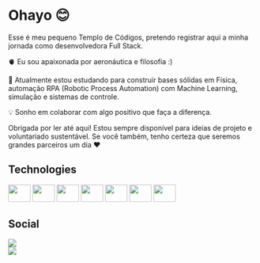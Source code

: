
# Ohayo 😊

Esse é meu pequeno Templo de Códigos, pretendo registrar aqui a minha jornada como desenvolvedora Full Stack.

🫀 Eu sou apaixonada por aeronáutica e filosofia :)

🧠 Atualmente estou estudando para construir bases sólidas em Física, automação RPA (Robotic Process Automation) com Machine Learning, simulação e sistemas de controle. 

💡 Sonho em colaborar com algo positivo que faça a diferença. 

Obrigada por ler até aqui! Estou sempre disponível para ideias de projeto e voluntariado sustentável. Se você também, tenho certeza que seremos grandes parceiros um dia ❤️

 ## Technologies

<div style="display: inline_block">

 
  
  <img aling=center height=35 width=45 src="https://cdn.jsdelivr.net/gh/devicons/devicon@latest/icons/python/python-original.svg" />

  <img aling=center height=35 width=45 src="https://cdn.jsdelivr.net/gh/devicons/devicon@latest/icons/tensorflow/tensorflow-original.svg" />
                   
  <img aling=center height=35 width=45 src="https://cdn.jsdelivr.net/gh/devicons/devicon@latest/icons/java/java-original.svg" />

  <img aling=center height=35 width=45 src="https://cdn.jsdelivr.net/gh/devicons/devicon@latest/icons/javascript/javascript-original.svg" />

  <img aling=center height=35 width=45 src="https://cdn.jsdelivr.net/gh/devicons/devicon@latest/icons/selenium/selenium-original.svg" />  

  <img aling=center height=35 width=45 src="https://cdn.jsdelivr.net/gh/devicons/devicon@latest/icons/html5/html5-original.svg" />

  <img aling=center height=35 width=45  src="https://cdn.jsdelivr.net/gh/devicons/devicon@latest/icons/php/php-original.svg" />
   
 
  
 
          
          

  
              
</div>

 ## Social 

<div style="display: inline_block">
  <a href="[https://www.linkedin.com/in/karen-gabriella-579843267/](https://www.youtube.com/@athenascode)" target=_blank><img ling=center src="https://img.shields.io/badge/LinkedIn-0077B5?style=for-the-badge&logo=linkedin&logoColor=white"></a>
</div>        

<div style="display: inline_block">
  <a href="https://www.linkedin.com/in/karen-gabriella-579843267/" target=_blank><img ling=center src="https://img.shields.io/badge/LinkedIn-0077B5?style=for-the-badge&logo=linkedin&logoColor=white"></a>
</div>        


